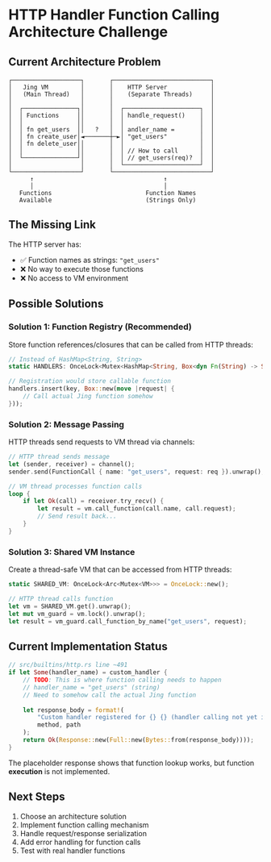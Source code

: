 # HTTP Handler Function Calling Architecture Challenge

## Current Architecture Problem

```
┌───────────────────┐       ┌───────────────────────────┐
│   Jing VM         │       │    HTTP Server            │
│   (Main Thread)   │       │    (Separate Threads)     │
│                   │       │                           │
│  ┌───────────────┐│       │  ┌─────────────────────┐  │
│  │ Functions     ││       │  │ handle_request()    │  │  
│  │               ││       │  │                     │  │
│  │ fn get_users  ││   ?   │  │ andler_name =       │  │
│  │ fn create_user│◄───────┼─►│ "get_users"         │  │
│  │ fn delete_user││       │  │                     │  │
│  │               ││       │  │ // How to call      │  │
│  └───────────────┘│       │  │ // get_users(req)?  │  │
│                   │       │  └─────────────────────┘  │
└───────────────────┘       └───────────────────────────┘
      ↑                                    ↑
      │                                    │
   Functions                          Function Names
   Available                          (Strings Only)
```

## The Missing Link

The HTTP server has:
- ✅ Function names as strings: `"get_users"`
- ❌ No way to execute those functions
- ❌ No access to VM environment

## Possible Solutions

### Solution 1: Function Registry (Recommended)
Store function references/closures that can be called from HTTP threads:

```rust
// Instead of HashMap<String, String>
static HANDLERS: OnceLock<Mutex<HashMap<String, Box<dyn Fn(String) -> String + Send + Sync>>>> = ...

// Registration would store callable function
handlers.insert(key, Box::new(move |request| {
    // Call actual Jing function somehow
}));
```

### Solution 2: Message Passing
HTTP threads send requests to VM thread via channels:

```rust
// HTTP thread sends message
let (sender, receiver) = channel();
sender.send(FunctionCall { name: "get_users", request: req }).unwrap();

// VM thread processes function calls
loop {
    if let Ok(call) = receiver.try_recv() {
        let result = vm.call_function(call.name, call.request);
        // Send result back...
    }
}
```

### Solution 3: Shared VM Instance
Create a thread-safe VM that can be accessed from HTTP threads:

```rust
static SHARED_VM: OnceLock<Arc<Mutex<VM>>> = OnceLock::new();

// HTTP thread calls function
let vm = SHARED_VM.get().unwrap();
let mut vm_guard = vm.lock().unwrap();
let result = vm_guard.call_function_by_name("get_users", request);
```

## Current Implementation Status

```rust
// src/builtins/http.rs line ~491
if let Some(handler_name) = custom_handler {
    // TODO: This is where function calling needs to happen
    // handler_name = "get_users" (string)
    // Need to somehow call the actual Jing function
    
    let response_body = format!(
        "Custom handler registered for {} {} (handler calling not yet implemented)",
        method, path
    );
    return Ok(Response::new(Full::new(Bytes::from(response_body))));
}
```

The placeholder response shows that function lookup works, but function **execution** is not implemented.

## Next Steps

1. Choose an architecture solution
2. Implement function calling mechanism  
3. Handle request/response serialization
4. Add error handling for function calls
5. Test with real handler functions
